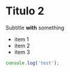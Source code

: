 Titulo 2
=====

Subtitle **with** something

* item 1
* item 2
* item 3

```js
console.log('test');
```

